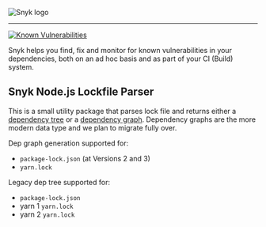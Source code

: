 ![Snyk logo](https://snyk.io/style/asset/logo/snyk-print.svg)

---

[![Known Vulnerabilities](https://snyk.io/test/github/snyk/nodejs-lockfile-parser/badge.svg)](https://snyk.io/test/github/snyk/nodejs-lockfile-parser)

Snyk helps you find, fix and monitor for known vulnerabilities in your dependencies, both on an ad hoc basis and as part of your CI (Build) system.

## Snyk Node.js Lockfile Parser

This is a small utility package that parses lock file and returns either a [dependency tree](https://github.com/snyk/nodejs-lockfile-parser/blob/1a495302089614205478d57611bf7c39d29ce66d/lib/parsers/index.ts#L51) or a [dependency graph](https://github.com/snyk/dep-graph). Dependency graphs are the more modern data type and we plan to migrate fully over.

Dep graph generation supported for:

- `package-lock.json` (at Versions 2 and 3)
- `yarn.lock`

Legacy dep tree supported for:

- `package-lock.json`
- yarn 1 `yarn.lock`
- yarn 2 `yarn.lock`
